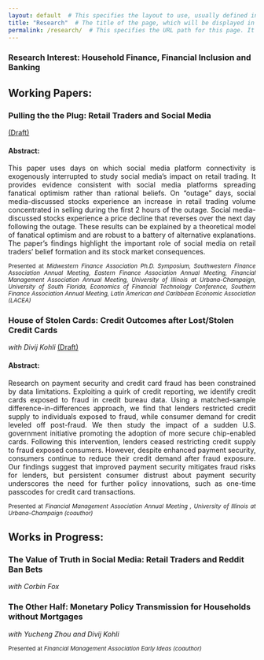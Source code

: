 ```yaml
---
layout: default  # This specifies the layout to use, usually defined in _layouts directory.
title: "Research"  # The title of the page, which will be displayed in the browser tab and in site navigation.
permalink: /research/  # This specifies the URL path for this page. It will be accessible at yoursite.com/about/
---
```

### Research Interest: Household Finance, Financial Inclusion and Banking

## Working Papers:
### Pulling the the Plug: Retail Traders and Social Media <br>
 <a href="https://www.dropbox.com/scl/fi/5wixx5wt5x96w6qztyiid/pulling_the_plug_linked.pdf?rlkey=knniqdblei5sq1qqf9msu6tr9&dl=0">(Draft)</a>
#### Abstract:
<p align="justify">
This paper uses days on which social media platform connectivity is exogenously 
	interrupted to study social media’s impact on retail trading. It provides evidence
	consistent with social media platforms spreading fanatical optimism rather than
	rational beliefs. On “outage” days, social media-discussed stocks experience an
	increase in retail trading volume concentrated in selling during the first 2 hours of
	the outage. Social media-discussed stocks experience a price decline that reverses
	over the next day following the outage. These results can be explained by a
	theoretical model of fanatical optimism and are robust to a battery of alternative
	explanations. The paper’s findings highlight the important role of social media on
	retail traders’ belief formation and its stock market consequences. </p>

 <p align="justify"> <small>
 Presented at <i>Midwestern Finance Association Ph.D. Symposium, Southwestern Finance Association Annual Meeting, Eastern Finance Association Annual Meeting, Financial Management Association Annual Meeting, University of Illinois at Urbana-Champaign, University of South Florida, Economics of Financial Technology Conference, Southern Finance Association Annual Meeting, Latin American and Caribbean Economic Association (LACEA)</i> </small> </p>

 

### House of Stolen Cards: Credit Outcomes after Lost/Stolen Credit Cards <br>
<i>with Divij Kohli</i> 
<a href="https://www.dropbox.com/scl/fi/gyuyhpakgubqk1gu5ksdc/house_of_stolen_cards_linked.pdf?rlkey=73z1qm9coo7u4tfa6poawicoy&dl=0">(Draft)</a> <br>

#### Abstract:
<p align="justify">
Research on payment security and credit card fraud has been constrained by data
limitations. Exploiting a quirk of credit reporting, we identify credit cards exposed to
fraud in credit bureau data. Using a matched-sample difference-in-differences approach,
we find that lenders restricted credit supply to individuals exposed to fraud, while
consumer demand for credit leveled off post-fraud. We then study the impact of a
sudden U.S. government initiative promoting the adoption of more secure chip-enabled
cards. Following this intervention, lenders ceased restricting credit supply to fraud exposed
consumers. However, despite enhanced payment security, consumers continue
to reduce their credit demand after fraud exposure. Our findings suggest that improved
payment security mitigates fraud risks for lenders, but persistent consumer distrust
about payment security underscores the need for further policy innovations, such as
one-time passcodes for credit card transactions.</p>

 <p align="justify"> <small>
 Presented at <i> Financial Management Association Annual Meeting , University of Illinois at Urbana-Champaign (coauthor) </i> </small> </p>

## Works in Progress:
### The Value of Truth in Social Media: Retail Traders and Reddit Ban Bets <br>
<i>with Corbin Fox</i> 

### The Other Half: Monetary Policy Transmission for Households without Mortgages <br>
<i>with Yucheng Zhou and Divij Kohli</i> 
 <p align="justify"> <small>
 Presented at <i> Financial Management Association Early Ideas (coauthor)</i> </small> </p>


